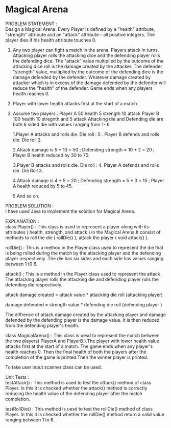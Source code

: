 # Magical Arena
PROBLEM STATEMENT :                                                                                                              
Design a Magical Arena. Every Player is defined by a "health" attribute, "strength" attribute and an "attack" attribute - all positive integers. The player dies if his health attribute touches 0.

1. Any two player can fight a match in the arena. Players attack in turns. Attacking player rolls the attacking dice and the defending player rolls the defending dice. The "attack" value multiplied by the outcome of the attacking dice roll is the damage created by the attacker. The defender "strength" value, multiplied by the outcome of the defending dice is the damage defended by the defender. Whatever damage created by attacker which is in excess of the damage defended by the defender will reduce the "health" of the defender. Game ends when any players health reaches 0.

2. Player with lower health attacks first at the start of a match.
3. Assume two players . Player A 50 health 5 strength 10 attack Player B 100 health 10 stregnth and 5 attack 
   Attacking die and Defending die are both 6 sided die with values ranging from 1- 6.

   1.Player A attacks and rolls die. Die roll : 5 . Player B defends and rolls die. Die roll 2.

   2.Attack damage is 5 * 10 = 50 ; Defending strength = 10 * 2 = 20 ; Player B health reduced by 30 to 70.

   3.Player B attacks and rolls die. Die roll : 4. Player A defends and rolls die. Die Roll 3.

   4.Attack damage is 4 * 5 = 20 ; Defending strength = 5 * 3 = 15 ; Player A health reduced by 5 to 45.

   5.And so on.

PROBLEM SOLUTION                                                                                               :                                                                                                              
I have used Java to implement the solution for Magical Arena.

EXPLANATION :                                                                                                              
class Player() : This class is used to represent a player along with its attributes ( health, strength, and attack ) in the Magical Arena.It consist of methods to roll the die ( rollDie() ), attack the player ( void attack() ).

rollDie() : This is a method in the Player class  used to represent the die that is being rolled during the match by the attacking player and the defending player respectively .The  die has six sides and each side has values ranging between 1 t0 6.
                                                                                     
attack() : This is a method in the Player class used to  represent the attack . The attacking player rolls the attacking die and defending player rolls the defending die respectively.

attack damage created = attack value * attacking die roll (attacking player)

damage defended = strength value * defending die roll (defending player )

The diffrence of attack damage created by the attacking player and damage defended by the defending player is the damage value. It is then reduced from the defending player's health.

class MagicalArena() : This class is uesd to represent the match between the two players( PlayerA and PlayerB ).The player with lower health value attacks first at the start of a match. The game ends when any player's health reaches 0. Then the final health of both the players after the completion of the game is printed.Then the winner player is printed.
                                                                                                

To take user input scanner class can be used.                                                                  

Unit Tests :                                                                                                              
testAttack() : This method is used to test the attack() method of class Player. In this it is checked whether the attack() method is correctly reducing the health value of the defending player after the match completion.                                                                                                    

testRollDie() : This method is uesd to test the rollDie() method of class Player. In this it is checked whether the rollDie() method  return a valid value ranging between 1 to 6.